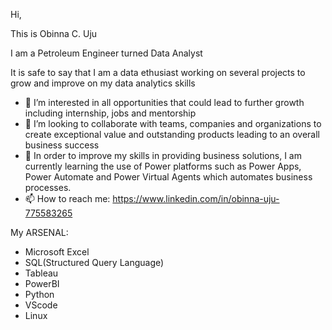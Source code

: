 Hi,

This is Obinna C. Uju

I am a Petroleum Engineer turned Data Analyst

It is safe to say that I am a data ethusiast working on several projects to grow and improve on my data analytics skills
- 👀 I’m interested in all opportunities that could lead to further growth including internship, jobs and mentorship
- 💞️ I’m looking to collaborate with teams, companies and organizations to create exceptional value and outstanding products leading to an overall business success
- 👀 In order to improve my skills in providing business solutions, I am currently learning the use of Power platforms such as Power Apps, Power Automate and Power Virtual Agents which automates business processes.
- 📫 How to reach me:  https://www.linkedin.com/in/obinna-uju-775583265

 My ARSENAL:
- Microsoft Excel
- SQL(Structured Query Language)
- Tableau
- PowerBI
- Python
- VScode
- Linux

<!---
allenuju/allenuju is a ✨ special ✨ repository because its `README.md` (this file) appears on your GitHub profile.
You can click the Preview link to take a look at your changes.
--->
